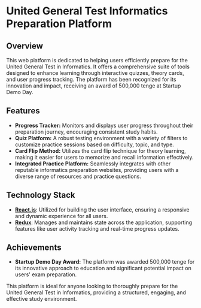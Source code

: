 # United General Test Informatics Preparation Platform

## Overview

This web platform is dedicated to helping users efficiently prepare for the United General Test in Informatics. It offers a comprehensive suite of tools designed to enhance learning through interactive quizzes, theory cards, and user progress tracking. The platform has been recognized for its innovation and impact, receiving an award of 500,000 tenge at Startup Demo Day.

## Features

- **Progress Tracker:** Monitors and displays user progress throughout their preparation journey, encouraging consistent study habits.
- **Quiz Platform:** A robust testing environment with a variety of filters to customize practice sessions based on difficulty, topic, and type.
- **Card Flip Method:** Utilizes the card flip technique for theory learning, making it easier for users to memorize and recall information effectively.
- **Integrated Practice Platform:** Seamlessly integrates with other reputable informatics preparation websites, providing users with a diverse range of resources and practice questions.

## Technology Stack

- **[React.js](https://reactjs.org/)**: Utilized for building the user interface, ensuring a responsive and dynamic experience for all users.
- **[Redux](https://redux.js.org/)**: Manages and maintains state across the application, supporting features like user activity tracking and real-time progress updates.

## Achievements

- **Startup Demo Day Award:** The platform was awarded 500,000 tenge for its innovative approach to education and significant potential impact on users' exam preparation.

This platform is ideal for anyone looking to thoroughly prepare for the United General Test in Informatics, providing a structured, engaging, and effective study environment.
